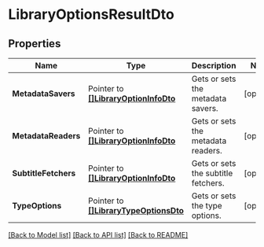 # LibraryOptionsResultDto

## Properties

Name | Type | Description | Notes
------------ | ------------- | ------------- | -------------
**MetadataSavers** | Pointer to [**[]LibraryOptionInfoDto**](LibraryOptionInfoDto.md) | Gets or sets the metadata savers. | [optional] 
**MetadataReaders** | Pointer to [**[]LibraryOptionInfoDto**](LibraryOptionInfoDto.md) | Gets or sets the metadata readers. | [optional] 
**SubtitleFetchers** | Pointer to [**[]LibraryOptionInfoDto**](LibraryOptionInfoDto.md) | Gets or sets the subtitle fetchers. | [optional] 
**TypeOptions** | Pointer to [**[]LibraryTypeOptionsDto**](LibraryTypeOptionsDto.md) | Gets or sets the type options. | [optional] 

[[Back to Model list]](../README.md#documentation-for-models) [[Back to API list]](../README.md#documentation-for-api-endpoints) [[Back to README]](../README.md)


